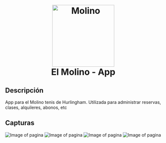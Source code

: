 <h1 align="center">
  <br>
  <img src="https://raw.githubusercontent.com/martinbobbio/frontend-molino-tenis/master/src/assets/images/logo%20molino.png" alt="Molino" width="200">
  <br>
  El Molino - App
  <br>
</h1>


## Descripción

App para el Molino tenis de Hurlingham.
Utilizada para administrar reservas, clases, alquileres, abonos, etc

## Capturas

![Image of pagina](src/assets/imgs/screen1.png)
![Image of pagina](src/assets/imgs/screen2.png)
![Image of pagina](src/assets/imgs/screen3.png)
![Image of pagina](src/assets/imgs/screen4.png)

